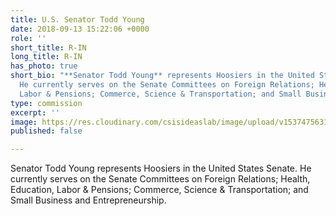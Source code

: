 ```yaml
---
title: U.S. Senator Todd Young
date: 2018-09-13 15:22:06 +0000
role: ''
short_title: R-IN
long_title: R-IN
has_photo: true
short_bio: "**Senator Todd Young** represents Hoosiers in the United States Senate.
  He currently serves on the Senate Committees on Foreign Relations; Health, Education,
  Labor & Pensions; Commerce, Science & Transportation; and Small Business and Entrepreneurship."
type: commission
excerpt: ''
image: https://res.cloudinary.com/csisideaslab/image/upload/v1537475631/health-commission/Young_Todd.jpg
published: false

---
```

Senator Todd Young represents Hoosiers in the United States Senate. He currently serves on the Senate Committees on Foreign Relations; Health, Education, Labor & Pensions; Commerce, Science & Transportation; and Small Business and Entrepreneurship.